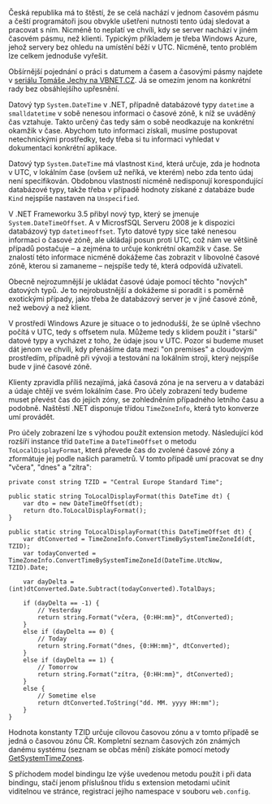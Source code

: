 <!-- dcterms:identifier = aspnetcz#3410 -->
<!-- dcterms:title = Jak jednoduše převádět časové údaje mezi jednotlivými časovými pásmy -->
<!-- dcterms:abstract = Česká republika má to štěstí, že se celá nachází v jednom časovém pásmu a čeští programátoři jsou obvykle ušetřeni nutnosti tento údaj sledovat a pracovat s ním. Nicméně to neplatí ve chvíli, kdy se server nachází v jiném časovém pásmu, než klienti. Typickým příkladem je třeba Windows Azure, jehož servery bez ohledu na umístění běží v UTC. Nicméně, tento problém lze celkem jednoduše vyřešit. -->
<!-- np9:categoryId = 1 -->
<!-- x4w:category = Tipy, triky -->
<!-- np9:authorId = 1 -->
<!-- np9:authorEmail = michal.valasek@altairis.cz -->
<!-- dcterms:creator = Michal Altair Valášek -->
<!-- dcterms:created = 2013-05-03T22:00:24.473+02:00 -->
<!-- dcterms:dateAccepted = 2013-05-03T22:03:18.277+02:00 -->
<!-- x4w:pictureWidth = 150 -->
<!-- x4w:pictureHeight = 150 -->
<!-- x4w:pictureUrl = /perex-pictures/20130503-jak-jednoduse-prevadet-casove-udaje-mezi-jednotlivymi-casovymi-pasmy.png -->

Česká republika má to štěstí, že se celá nachází v jednom časovém pásmu a čeští programátoři jsou obvykle ušetřeni nutnosti tento údaj sledovat a pracovat s ním. Nicméně to neplatí ve chvíli, kdy se server nachází v jiném časovém pásmu, než klienti. Typickým příkladem je třeba Windows Azure, jehož servery bez ohledu na umístění běží v UTC. Nicméně, tento problém lze celkem jednoduše vyřešit.

Obšírnější pojednání o práci s datumem a časem a časovými pásmy najdete v [seriálu Tomáše Jechy na VBNET.CZ](http://www.vbnet.cz/serial--24-prace_s_casovymi_pasmy_a_letnim_casem_v_aplikaci_a_databazi.aspx). Já se omezím jenom na konkrétní rady bez obsáhlejšího upřesnění.

Datový typ `System.DateTime` v .NET, případně databázové typy `datetime` a `smalldatetime` v sobě nenesou informaci o časové zóně, k níž se uváděný čas vztahuje. Takto určený čas tedy sám o sobě neodkazuje na konkrétní okamžik v čase. Abychom tuto informaci získali, musíme postupovat netechnickými prostředky, tedy třeba si tu informaci vyhledat v dokumentaci konkrétní aplikace. 

Datový typ `System.DateTime` má vlastnost `Kind`, která určuje, zda je hodnota v UTC, v lokálním čase (ovšem už neříká, ve kterém) nebo zda tento údaj není specifikován. Obdobnou vlastností nicméně nedisponují korespondující databázové typy, takže třeba v případě hodnoty získané z databáze bude `Kind` nejspíše nastaven na `Unspecified`.

V .NET Frameworku 3.5 přibyl nový typ, který se jmenuje `System.DateTimeOffset`. A v MicrosfSQL Serveru 2008 je k dispozici databázový typ `datetimeoffset`. Tyto datové typy sice také nenesou informaci o časové zóně, ale ukládají posun proti UTC, což nám ve většině případů postačuje – a zejména to určuje konkrétní okamžik v čase. Se znalostí této informace nicméně dokážeme čas zobrazit v libovolné časové zóně, kterou si zamaneme – nejspíše tedy té, která odpovídá uživateli.

Obecně nejrozumnější je ukládat časové údaje pomocí těchto "nových" datových typů. Je to nejrobustnější a dokážeme si poradit i s poměrně exotickými případy, jako třeba že databázový server je v jiné časové zóně, než webový a než klient.

V prostředí Windows Azure je situace o to jednodušší, že se úplně všechno počítá v UTC, tedy s offsetem nula. Můžeme tedy s klidem použít i "starší" datové typy a vycházet z toho, že údaje jsou v UTC. Pozor si budeme muset dát jenom ve chvíli, kdy přenášíme data mezi "on premises" a cloudovým prostředím, případně při vývoji a testování na lokálním stroji, který nejspíše bude v jiné časové zóně.

Klienty zpravidla příliš nezajímá, jaká časová zóna je na serveru a v databázi a údaje chtějí ve svém lokálním čase. Pro účely zobrazení tedy budeme muset převést čas do jejich zóny, se zohledněním případného letního času a podobně. Naštěstí .NET disponuje třídou `TimeZoneInfo`, která tyto konverze umí provádět.

Pro účely zobrazení lze s výhodou použít extension metody. Následující kód rozšíří instance tříd `DateTime` a `DateTimeOffset` o metodu `ToLocalDisplayFormat`, která převede čas do zvolené časové zóny a zformátuje jej podle našich parametrů. V tomto případě umí pracovat se dny "včera", "dnes" a "zítra":

    private const string TZID = "Central Europe Standard Time";

    public static string ToLocalDisplayFormat(this DateTime dt) {
        var dto = new DateTimeOffset(dt);
        return dto.ToLocalDisplayFormat();
    }

    public static string ToLocalDisplayFormat(this DateTimeOffset dt) {
        var dtConverted = TimeZoneInfo.ConvertTimeBySystemTimeZoneId(dt, TZID);
        var todayConverted = TimeZoneInfo.ConvertTimeBySystemTimeZoneId(DateTime.UtcNow, TZID).Date;

        var dayDelta = (int)dtConverted.Date.Subtract(todayConverted).TotalDays;

        if (dayDelta == -1) {
            // Yesterday
            return string.Format("včera, {0:HH:mm}", dtConverted);
        }
        else if (dayDelta == 0) {
            // Today
            return string.Format("dnes, {0:HH:mm}", dtConverted);
        }
        else if (dayDelta == 1) {
            // Tomorrow
            return string.Format("zítra, {0:HH:mm}", dtConverted);
        }
        else {
            // Sometime else
            return dtConverted.ToString("dd. MM. yyyy HH:mm");
        }
    }

Hodnota konstanty TZID určuje cílovou časovou zónu a v tomto případě se jedná o časovou zónu ČR. Kompletní seznam časových zón známých danému systému (seznam se občas mění) získáte pomocí metody [GetSystemTimeZones](http://msdn.microsoft.com/en-us/library/system.timezoneinfo.getsystemtimezones.aspx).

S příchodem model bindingu lze výše uvedenou metodu použít i při data bindingu, stačí jenom příslušnou třídu s extension metodami učinit viditelnou ve stránce, registrací jejího namespace v souboru `web.config`.